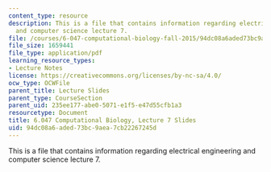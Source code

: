 ```yaml
---
content_type: resource
description: This is a file that contains information regarding electrical engineering
  and computer science lecture 7.
file: /courses/6-047-computational-biology-fall-2015/94dc08a6aded73bc9aea7cb22267245d_MIT6_047F15_Lecture07.pdf
file_size: 1659441
file_type: application/pdf
learning_resource_types:
- Lecture Notes
license: https://creativecommons.org/licenses/by-nc-sa/4.0/
ocw_type: OCWFile
parent_title: Lecture Slides
parent_type: CourseSection
parent_uid: 235ee177-abe0-5071-e1f5-e47d55cfb1a3
resourcetype: Document
title: 6.047 Computational Biology, Lecture 7 Slides
uid: 94dc08a6-aded-73bc-9aea-7cb22267245d
---
```

This is a file that contains information regarding electrical engineering and computer science lecture 7.